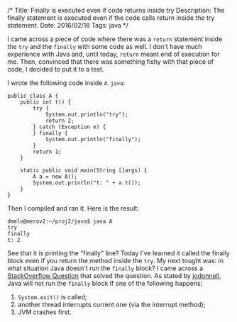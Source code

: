 /*
Title: Finally is executed even if code returns inside try
Description: The finally statement is executed even if the code calls return inside the try statement.
Date: 2016/02/18
Tags: java
*/

I came across a piece of code where there was a `return` statement inside the
`try` and the `finally` with some code as well. I don't have much experience
with Java and, until today, `return` meant end of execution for me. Then,
convinced that there was something fishy with that piece of code, I decided to
put it to a test.

I wrote the following code inside `A.java`:

    public class A {
        public int t() {
            try {
                System.out.println("try");
                return 2;
            } catch (Exception e) {
            } finally {
                System.out.println("finally");
            }
            return 1;
        }

        static public void main(String []args) {
            A a = new A();
            System.out.println("t: " + a.t());
        }
    }


Then I compiled and ran it. Here is the result:

    dmelo@merov2:~/proj2/java$ java A
    try
    finally
    t: 2

See that it is printing the "finally" line? Today I've learned it called the
finally block even if you return the method inside the `try`. My next tought
was: in what situation Java doesn't run the `finally` block? I came across
a [StackOverflow Question](http://stackoverflow.com/questions/65035/does-finally-always-execute-in-java?page=1&tab=votes#tab-top)
that solved the question. As stated by [jodonnell](http://stackoverflow.com/users/4223/jodonnell),
Java will not run the `finally` block if one of the following happens:

1. `System.exit()` is called;
2. another thread interrupts current one (via the interrupt method);
3. JVM crashes first.
